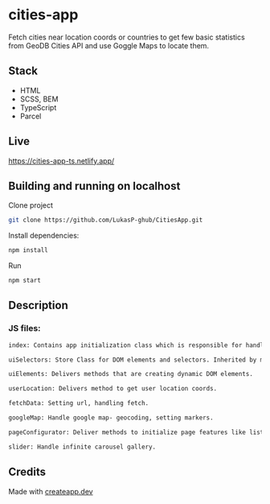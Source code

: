 # cities-app
 Fetch cities near location coords or countries to get few basic statistics from GeoDB Cities API and use Goggle Maps to locate them.

## Stack
- HTML
- SCSS, BEM
- TypeScript
- Parcel

## Live
https://cities-app-ts.netlify.app/

## Building and running on localhost

Clone project

```sh
git clone https://github.com/LukasP-ghub/CitiesApp.git
```

Install dependencies:

```sh
npm install
```

Run

```sh
npm start
```

## Description
### JS files:
```sh
index: Contains app initialization class which is responsible for handling main app features, binding events etc. 
```
```sh
uiSelectors: Store Class for DOM elements and selectors. Inherited by main AppInit class for readability.
```
```sh
uiElements: Delivers methods that are creating dynamic DOM elements.
```
```sh
userLocation: Delivers method to get user location coords.
```
```sh
fetchData: Setting url, handling fetch.
```
```sh
googleMap: Handle google map- geocoding, setting markers.
```
```sh
pageConfigurator: Deliver methods to initialize page features like listeners etc. depends on current app page.
```
```sh
slider: Handle infinite carousel gallery.
```

## Credits

Made with [createapp.dev](https://createapp.dev/)

